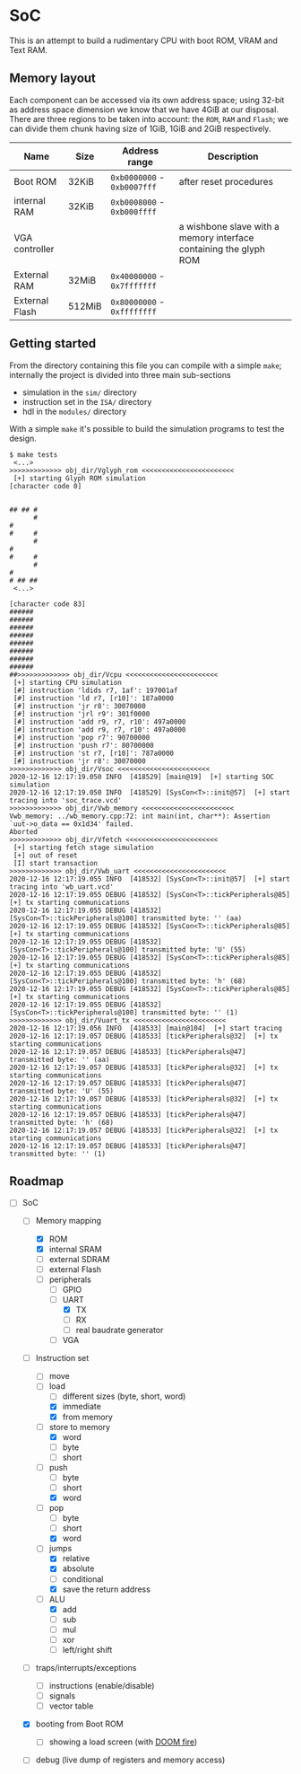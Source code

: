 # SoC

This is an attempt to build a rudimentary CPU with boot ROM, VRAM and Text RAM.

## Memory layout

Each component can be accessed via its own address space; using 32-bit as address space dimension
we know that we have 4GiB at our disposal. There are three regions to be taken into account:
the ``ROM``, ``RAM`` and ``Flash``; we can divide them chunk having size of 1GiB, 1GiB and 2GiB respectively.

| Name           | Size   |Address range | Description |
|------          |--------|--------------|-------------|
| Boot ROM       |  32KiB | ``0xb0000000`` - ``0xb0007fff`` | after reset procedures |
| internal RAM   |  32KiB | ``0xb0008000`` - ``0xb000ffff`` |  |
| VGA controller |        |              | a wishbone slave with a memory interface containing the glyph ROM |
| External RAM   |  32MiB | ``0x40000000`` - ``0x7fffffff`` | |
| External Flash | 512MiB | ``0x80000000`` - ``0xffffffff`` | |

## Getting started

From the directory containing this file you can compile with a simple ``make``;
internally the project is divided into three main sub-sections

 - simulation in the ``sim/`` directory
 - instruction set in the ``ISA/`` directory
 - hdl in the ``modules/`` directory

With a simple ``make`` it's possible to build the simulation programs to test
the design.

```
$ make tests
 <...>
>>>>>>>>>>>>> obj_dir/Vglyph_rom <<<<<<<<<<<<<<<<<<<<<<<
 [+] starting Glyph ROM simulation
[character code 0]
        
        
## ## # 
      # 
#       
#     # 
      # 
#       
#     # 
      # 
#       
# ## ##
 <...>

[character code 83]
######  
######  
######  
######  
######  
######  
######  
######  
##>>>>>>>>>>>>> obj_dir/Vcpu <<<<<<<<<<<<<<<<<<<<<<<
 [+] starting CPU simulation
 [#] instruction 'ldids r7, 1af': 197001af
 [#] instruction 'ld r7, [r10]': 187a0000
 [#] instruction 'jr r8': 30070000
 [#] instruction 'jrl r9': 301f0000
 [#] instruction 'add r9, r7, r10': 497a0000
 [#] instruction 'add r9, r7, r10': 497a0000
 [#] instruction 'pop r7': 90700000
 [#] instruction 'push r7': 80700000
 [#] instruction 'st r7, [r10]': 787a0000
 [#] instruction 'jr r8': 30070000
>>>>>>>>>>>>> obj_dir/Vsoc <<<<<<<<<<<<<<<<<<<<<<<
2020-12-16 12:17:19.050 INFO  [418529] [main@19]  [+] starting SOC simulation
2020-12-16 12:17:19.050 INFO  [418529] [SysCon<T>::init@57]  [+] start tracing into 'soc_trace.vcd'
>>>>>>>>>>>>> obj_dir/Vwb_memory <<<<<<<<<<<<<<<<<<<<<<<
Vwb_memory: ../wb_memory.cpp:72: int main(int, char**): Assertion `uut->o_data == 0x1d34' failed.
Aborted
>>>>>>>>>>>>> obj_dir/Vfetch <<<<<<<<<<<<<<<<<<<<<<<
 [+] starting fetch stage simulation
 [+] out of reset
 [I] start transaction
>>>>>>>>>>>>> obj_dir/Vwb_uart <<<<<<<<<<<<<<<<<<<<<<<
2020-12-16 12:17:19.055 INFO  [418532] [SysCon<T>::init@57]  [+] start tracing into 'wb_uart.vcd'
2020-12-16 12:17:19.055 DEBUG [418532] [SysCon<T>::tickPeripherals@85]  [+] tx starting communications
2020-12-16 12:17:19.055 DEBUG [418532] [SysCon<T>::tickPeripherals@100] transmitted byte: '' (aa)
2020-12-16 12:17:19.055 DEBUG [418532] [SysCon<T>::tickPeripherals@85]  [+] tx starting communications
2020-12-16 12:17:19.055 DEBUG [418532] [SysCon<T>::tickPeripherals@100] transmitted byte: 'U' (55)
2020-12-16 12:17:19.055 DEBUG [418532] [SysCon<T>::tickPeripherals@85]  [+] tx starting communications
2020-12-16 12:17:19.055 DEBUG [418532] [SysCon<T>::tickPeripherals@100] transmitted byte: 'h' (68)
2020-12-16 12:17:19.055 DEBUG [418532] [SysCon<T>::tickPeripherals@85]  [+] tx starting communications
2020-12-16 12:17:19.055 DEBUG [418532] [SysCon<T>::tickPeripherals@100] transmitted byte: '' (1)
>>>>>>>>>>>>> obj_dir/Vuart_tx <<<<<<<<<<<<<<<<<<<<<<<
2020-12-16 12:17:19.056 INFO  [418533] [main@104]  [+] start tracing
2020-12-16 12:17:19.057 DEBUG [418533] [tickPeripherals@32]  [+] tx starting communications
2020-12-16 12:17:19.057 DEBUG [418533] [tickPeripherals@47] transmitted byte: '' (aa)
2020-12-16 12:17:19.057 DEBUG [418533] [tickPeripherals@32]  [+] tx starting communications
2020-12-16 12:17:19.057 DEBUG [418533] [tickPeripherals@47] transmitted byte: 'U' (55)
2020-12-16 12:17:19.057 DEBUG [418533] [tickPeripherals@32]  [+] tx starting communications
2020-12-16 12:17:19.057 DEBUG [418533] [tickPeripherals@47] transmitted byte: 'h' (68)
2020-12-16 12:17:19.057 DEBUG [418533] [tickPeripherals@32]  [+] tx starting communications
2020-12-16 12:17:19.057 DEBUG [418533] [tickPeripherals@47] transmitted byte: '' (1)
```

## Roadmap

 - [ ] SoC
   - [ ] Memory mapping
     - [x] ROM
     - [x] internal SRAM
     - [ ] external SDRAM
     - [ ] external Flash
     - [ ] peripherals
       - [ ] GPIO
       - [ ] UART
         - [x] TX
         - [ ] RX
         - [ ] real baudrate generator
       - [ ] VGA
   - [ ] Instruction set
     - [ ] move
     - [ ] load
         - [ ] different sizes (byte, short, word)
         - [x] immediate
         - [x] from memory
     - [ ] store to memory
         - [x] word
         - [ ] byte
         - [ ] short
     - [ ] push
       - [ ] byte
       - [ ] short
       - [x] word
     - [ ] pop
       - [ ] byte
       - [ ] short
       - [x] word
     - [ ] jumps
       - [x] relative
       - [x] absolute
       - [ ] conditional
       - [x] save the return address
     - [ ] ALU
       - [x] add
       - [ ] sub
       - [ ] mul
       - [ ] xor
       - [ ] left/right shift
   - [ ] traps/interrupts/exceptions
     - [ ] instructions (enable/disable)
     - [ ] signals
     - [ ] vector table
   - [x] booting from Boot ROM
     - [ ] showing a load screen (with [DOOM fire](http://fabiensanglard.net/doom_fire_psx/))
   - [ ] debug (live dump of registers and memory access)

